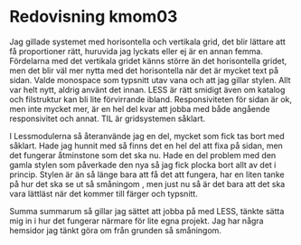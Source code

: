 ---
---
Redovisning kmom03
=========================


Jag gillade systemet med horisontella och vertikala grid, det blir lättare att få proportioner rätt, huruvida jag lyckats eller ej är en annan femma.
Fördelarna med det vertikala gridet känns större än det horisontella gridet, men det blir väl mer nytta med det horisontella när det är mycket text på sidan. Valde monospace som typsnitt utav vana och att jag gillar stylen. Allt var helt nytt, aldrig använt det innan.
LESS är rätt smidigt även om katalog och filstruktur kan bli lite förvirrande ibland. Responsiviteten för sidan är ok, men inte mycket mer, är en hel del kvar att jobba med både angående responsivitet och annat. TIL är gridsystemen såklart.

I Lessmodulerna så återanvände jag en del, mycket som fick tas bort med såklart. Hade jag hunnit med så finns det en hel del att fixa på sidan, men det fungerar åtminstone som det ska nu. Hade en del problem med den gamla stylen som påverkade den nya så jag fick plocka bort allt av det i princip. Stylen är än så länge bara att få det att fungera, har en liten tanke på hur det ska se ut så småningom , men just nu så är det bara att det ska vara lättläst när det kommer till färger och typsnitt. 

Summa summarum så gillar jag sättet att jobba på med LESS, tänkte sätta mig in i hur det fungerar närmare för lite egna projekt. Jag har några hemsidor jag tänkt göra om från grunden så småningom.  

